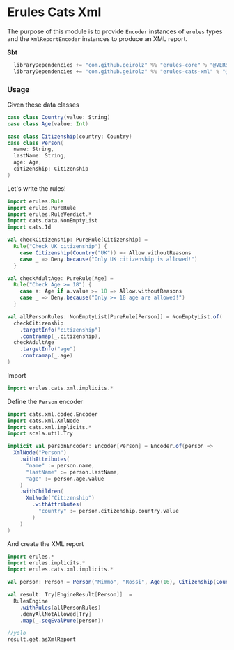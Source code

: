 # Erules Cats Xml
The purpose of this module is to provide `Encoder` instances of `erules` types
and the `XmlReportEncoder` instances to produce an XML report.

**Sbt**
```sbt
  libraryDependencies += "com.github.geirolz" %% "erules-core" % "@VERSION@"
  libraryDependencies += "com.github.geirolz" %% "erules-cats-xml" % "@VERSION@"
```

### Usage

Given these data classes
```scala mdoc:to-string
case class Country(value: String)
case class Age(value: Int)

case class Citizenship(country: Country)
case class Person(
  name: String,
  lastName: String,
  age: Age,
  citizenship: Citizenship
)
```

Let's write the rules!

```scala mdoc:to-string
import erules.Rule
import erules.PureRule
import erules.RuleVerdict.*
import cats.data.NonEmptyList
import cats.Id

val checkCitizenship: PureRule[Citizenship] =
  Rule("Check UK citizenship") {
    case Citizenship(Country("UK")) => Allow.withoutReasons
    case _ => Deny.because("Only UK citizenship is allowed!")
  }

val checkAdultAge: PureRule[Age] =
  Rule("Check Age >= 18") {
    case a: Age if a.value >= 18 => Allow.withoutReasons
    case _ => Deny.because("Only >= 18 age are allowed!")
  }

val allPersonRules: NonEmptyList[PureRule[Person]] = NonEmptyList.of(
  checkCitizenship
    .targetInfo("citizenship")
    .contramap(_.citizenship),
  checkAdultAge
    .targetInfo("age")
    .contramap(_.age)
)
```

Import
```scala mdoc:silent
import erules.cats.xml.implicits.*
```

Define the `Person` encoder
```scala mdoc:silent
import cats.xml.codec.Encoder
import cats.xml.XmlNode
import cats.xml.implicits.*
import scala.util.Try

implicit val personEncoder: Encoder[Person] = Encoder.of(person =>
  XmlNode("Person")
    .withAttributes(
      "name" := person.name,
      "lastName" := person.lastName,
      "age" := person.age.value
    )
    .withChildren(
      XmlNode("Citizenship")
        .withAttributes(
          "country" := person.citizenship.country.value
        )
    )
)
```

And create the XML report
```scala mdoc:to-string
import erules.*
import erules.implicits.*
import erules.cats.xml.implicits.*

val person: Person = Person("Mimmo", "Rossi", Age(16), Citizenship(Country("IT")))

val result: Try[EngineResult[Person]]  =
  RulesEngine
    .withRules(allPersonRules)
    .denyAllNotAllowed[Try]
    .map(_.seqEvalPure(person))

//yolo
result.get.asXmlReport
```